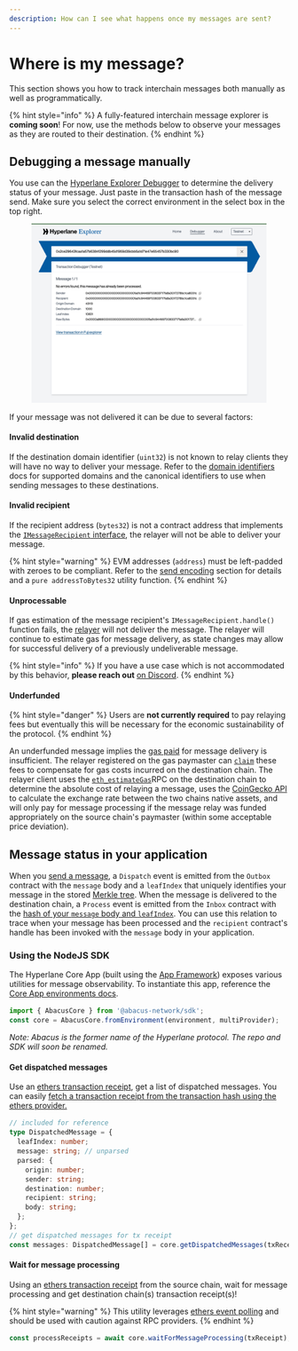 ```yaml
---
description: How can I see what happens once my messages are sent?
---
```


# Where is my message?

&#x20;This section shows you how to track interchain messages both manually as well as programmatically.

{% hint style="info" %}
A fully-featured interchain message explorer is **coming soon**! For now, use the methods below to observe your messages as they are routed to their destination.
{% endhint %}

## Debugging a message manually

You use can the [Hyperlane Explorer Debugger](https://explorer.hyperlane.xyz/debugger) to determine the delivery status of your message. Just paste in the transaction hash of the message send. Make sure you select the correct environment in the select box in the top right.

<figure><img src="../.gitbook/assets/Screen Shot 2022-10-04 at 11.39.30 AM.png" alt=""><figcaption></figcaption></figure>

If your message was not delivered it can be due to several factors:

#### Invalid destination

If the destination domain identifier (`uint32`) is not known to relay clients they will have no way to deliver your message. Refer to the [domain identifiers](domains.md) docs for supported domains and the canonical identifiers to use when sending messages to these destinations.

#### Invalid recipient

If the recipient address (`bytes32`) is not a contract address that implements the [`IMessageRecipient` interface](messaging-api/receive.md), the relayer will not be able to deliver your message.&#x20;

{% hint style="warning" %}
EVM addresses (`address`) must be left-padded with zeroes to be compliant. Refer to the [send encoding](messaging-api/send.md#encoding) section for details and a `pure addressToBytes32` utility function.&#x20;
{% endhint %}

#### Unprocessable

If gas estimation of the message recipient's `IMessageRecipient.handle()` function fails, the [relayer](../protocol/agents/relayer.md) will not deliver the message. The relayer will continue to estimate gas for message delivery, as state changes may allow for successful delivery of a previously undeliverable message.

{% hint style="info" %}
If you have a use case which is not accommodated by this behavior, **please reach out** [on Discord](https://discord.com/invite/KBD3aD78Bb).&#x20;
{% endhint %}

#### Underfunded

{% hint style="danger" %}
Users are **not currently required** to pay relaying fees but eventually this will be necessary for the economic sustainability of the protocol.
{% endhint %}

An underfunded message implies the [gas paid](messaging-api/gas.md) for message delivery is insufficient. The relayer registered on the gas paymaster can [`claim`](https://github.com/abacus-network/abacus-monorepo/blob/main/solidity/core/contracts/InterchainGasPaymaster.sol#L62) these fees to compensate for gas costs incurred on the destination chain. The relayer client uses the [`eth_estimateGas`](https://ethereum.github.io/execution-apis/api-documentation/)RPC on the destination chain to determine the absolute cost of relaying a message, uses the [CoinGecko API](https://www.coingecko.com/en/api) to calculate the exchange rate between the two chains native assets, and will only pay for message processing if the message relay was funded appropriately on the source chain's paymaster (within some acceptable price deviation).

## Message status in your application

When you [send a message](messaging-api/send.md), a `Dispatch` event is emitted from the `Outbox` contract with the `message` body and a `leafIndex` that uniquely identifies your message in the stored [Merkle tree](../protocol/messaging/outbox.md). When the message is delivered to the destination chain, a `Process` event is emitted from the `Inbox` contract with the [hash of your `message` body and `leafIndex`](https://github.com/abacus-network/abacus-monorepo/blob/main/solidity/core/contracts/libs/Message.sol#L48-L54). You can use this relation to trace when your message has been processed and the `recipient` contract's handle has been invoked with the `message` body in your application.

### Using the NodeJS SDK

The Hyperlane Core App (built using the [App Framework](building-applications/)) exposes various utilities for message observability. To instantiate this app, reference the [Core App environments docs](building-applications/nodejs-sdk/contract-interaction/environments.md).

```typescript
import { AbacusCore } from '@abacus-network/sdk';
const core = AbacusCore.fromEnvironment(environment, multiProvider);
```

_Note: Abacus is the former name of the Hyperlane protocol. The repo and SDK will soon be renamed._

#### Get dispatched messages

Use an [ethers transaction receipt](https://docs.ethers.io/v5/api/providers/types/#providers-TransactionReceipt), get a list of dispatched messages. You can easily [fetch a transaction receipt from the transaction hash using the ethers provider.](https://docs.ethers.io/v5/api/providers/provider/#Provider-getTransactionReceipt)

```typescript
// included for reference
type DispatchedMessage = {
  leafIndex: number;
  message: string; // unparsed
  parsed: {
    origin: number;
    sender: string;
    destination: number;
    recipient: string;
    body: string;
  };
};
// get dispatched messages for tx receipt
const messages: DispatchedMessage[] = core.getDispatchedMessages(txReceipt);
```

#### Wait for message processing

Using an [ethers transaction receipt](https://docs.ethers.io/v5/api/providers/types/#providers-TransactionReceipt) from the source chain, wait for message processing and get destination chain(s) transaction receipt(s)!&#x20;

{% hint style="warning" %}
This utility leverages [ethers event polling](https://docs.ethers.io/v5/api/contract/contract/#Contract--events) and should be used with caution against RPC providers.
{% endhint %}

```typescript
const processReceipts = await core.waitForMessageProcessing(txReceipt);
```
